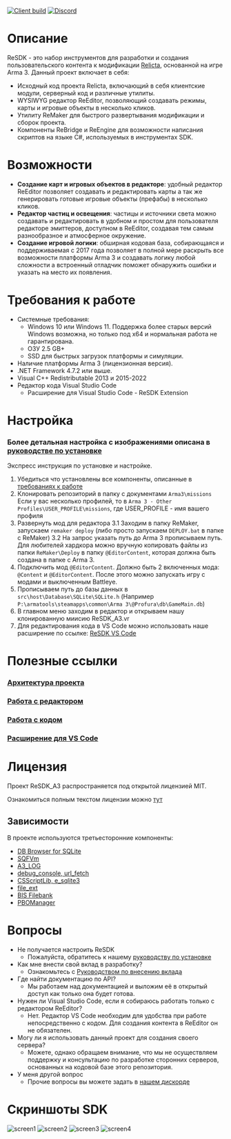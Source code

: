 [![Client build](https://img.shields.io/github/actions/workflow/status/Relicta-Team/ReSDK_A3.vr/validate.yml?branch=main&style=flat-square&logo=github&label=Client+build)](https://github.com/Relicta-Team/ReSDK_A3.vr/actions)
[![Discord](https://img.shields.io/discord/332607112503099402?style=flat-square&logo=discord&label=Discord+server)](https://discord.relicta.ru)

# Описание

ReSDK - это набор инструментов для разработки и создания пользовательского контента к модификации [Relicta](https://relicta.ru), основанной на игре Arma 3. Данный проект включает в себя:
* Исходный код проекта Relicta, включающий в себя клиентские модули, серверный код и различные утилиты.
* WYSIWYG редактор ReEditor, позволяющий создавать режимы, карты и игровые объекты в несколько кликов.
* Утилиту ReMaker для быстрого развертывания модификации и сборок проекта.
* Компоненты ReBridge и ReEngine для возможности написания скриптов на языке C#, используемых в инструментах SDK.

# Возможности
- **Создание карт и игровых объектов в редакторе**: удобный редактор ReEditor позволяет создавать и редактировать карты а так же генерировать готовые игровые объекты (префабы) в несколько кликов. 
- **Редактор частиц и освещения**: частицы и источники света можно создавать и редактировать в удобном и простом для пользователя редакторе эмиттеров, доступном в ReEditor, создавая тем самым разнообразное и атмосферное окружение.
- **Создание игровой логики**: обширная кодовая база, собирающаяся и поддерживаемая с 2017 года позволяет в полной мере раскрыть все возможности платформы Arma 3 и создавать логику любой сложности а встроенный отладчик поможет обнаружить ошибки и указать на место их появления.

# Требования к работе
- Системные требования:
  - Windows 10 или Windows 11. Поддержка более старых версий Windows возможна, но только под x64 и нормальная работа не гарантирована.
  - ОЗУ 2.5 GB+
  - SSD для быстрых загрузок платформы и симуляции.
- Наличие платформы Arma 3 (лицензионная версия).
- .NET Framework 4.7.2 или выше.
- Visual C++ Redistributable 2013 и 2015-2022
- Редактор кода Visual Studio Code
  - Расширение для Visual Studio Code - ReSDK Extension


# Настройка

### Более детальная настройка с изображениями описана в [руководстве по установке](Documentation/INSTALL_GUIDE.md)

Экспресс инструкция по установке и настройке.

1. Убедиться что установлены все компоненты, описанные в [требованиях к работе](#требования-к-работе)
2. Клонировать репозиторий в папку с документами `Arma3\missions` 
Если у вас несколько профилей, то в `Arma 3 - Other Profiles\USER_PROFILE\missions`, где USER_PROFILE - имя вашего профиля
3. Развернуть мод для редактора
  3.1 Заходим в папку ReMaker, запускаем ```remaker deploy``` (либо просто запускаем `DEPLOY.bat` в папке с ReMaker)
  3.2 На запрос указать путь до Arma 3 прописываем путь. 
  Для любителей хардкора можно вручную копировать файлы из папки `ReMaker\Deploy` в папку `@EditorContent`, которая должна быть создана в папке с Arma 3.
4. Подключить мод `@EditorContent`. Должно быть 2 включенных мода: `@Content` и `@EditorContent`. После этого можно запускать игру с модами и выключенным Battleye.
5. Прописываем путь до базы данных в `src\host\Database\SQLite\SQLite.h` (Например `P:\armatools\steamapps\common\Arma 3\@Profura\db\GameMain.db`)
6. В главном меню заходим в редактор и открываем нашу клонированную миисию ReSDK_A3.vr
7. Для редактирования кода в VS Code можно использовать наше расширение по ссылке: [ReSDK VS Code](https://marketplace.visualstudio.com/items?itemName=Yodes.resdk-vscode)

# Полезные ссылки

### [Архитектура проекта](Documentation/PROJECT_ARCHITECTURE.md)
### [Работа с редактором](Documentation/EditorGuides/README.md)
### [Работа с кодом](Documentation/ScriptingGuides/README.md)
### [Расширение для VS Code](https://marketplace.visualstudio.com/items?itemName=Yodes.resdk-vscode)

# Лицензия
Проект ReSDK_A3 распространяется под открытой лицензией MIT.

Ознакомиться полным текстом лицензии можно [тут](LICENSE)

## Зависимости
В проекте используются третьесторонние компоненты:

* [DB Browser for SQLite](https://sqlitebrowser.org/)
* [SQFVm](https://github.com/SQFvm/runtime)
* [A3_LOG](https://github.com/Arkensor/A3LOG)
* [debug_console, url_fetch](http://killzonekid.com/)
* [CSScriptLib, e_sqlite3](https://github.com/oleg-shilo/cs-script)
* [file_ext](https://github.com/Vindicta-Team/FileXT)
* [BIS Filebank](http://community.bistudio.com/wiki/FileBank)
* [PBOManager](https://github.com/winseros/PBOManager)

# Вопросы

- Не получается настроить ReSDK
  - Пожалуйста, обратитесь к нашему [руководству по установке](Documentation/INSTALL_GUIDE.md)
- Как мне внести свой вклад в разработку?
   - Ознакомьтесь с [Руководством по внесению вклада](CONTRIBUTING.md)
- Где найти документацию по API?
  - Мы работаем над документацией и выложим её в открытый доступ как только она будет готова.
- Нужен ли Visual Studio Code, если я собираюсь работать только с редактором ReEditor?
  - Нет. Редактор VS Code необходим для удобства при работе непосредственно с кодом. Для создания контента в ReEditor он не обязателен.
- Могу ли я использовать данный проект для создания своего сервера?
  - Можете, однако обращаем внимание, что мы не осуществляем поддержку и консультацию по разработке сторонних серверов, основанных на кодовой базе этого репозитория.
- У меня другой вопрос
   - Прочие вопросы вы можете задать в [нашем дискорде](https://discord.relicta.ru)

# Скриншоты SDK

![screen1](Documentation/Data/reeditor_1.png)
![screen2](Documentation/Data/reeditor_2.png)
![screen3](Documentation/Data/ingame_debug_1.png)
![screen4](Documentation/Data/ingame_debug_2.png)

